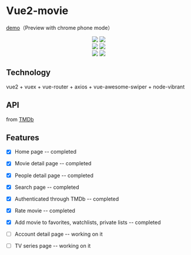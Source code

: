 # Vue2-movie
[demo](http://movie.luminqi.com/)（Preview with chrome phone mode）
<p align="center">
    <img src="./screenshot/home.gif" >
    <img src="./screenshot/detail.gif" >
    <br>
    <img src="./screenshot/people.gif" >
    <img src="./screenshot/account.gif" >
    <br>
    <img src="./screenshot/user.gif" >
    <img src="./screenshot/Search.gif" >
</p>

## Technology
vue2 + vuex + vue-router + axios + vue-awesome-swiper + node-vibrant

## API
from [TMDb](https://www.themoviedb.org/)

## Features
- [x] Home page -- completed
- [x] Movie detail page -- completed
- [x] People detail page -- completed
- [x] Search page -- completed
- [x] Authenticated through TMDb -- completed
- [x] Rate movie -- completed
- [x] Add movie to favorites, watchlists, private lists -- completed
- [ ] Account detail page -- working on it
- [ ] TV series page -- working on it


